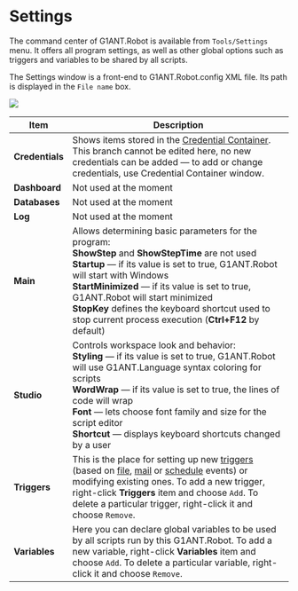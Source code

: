# Settings

The command center of G1ANT.Robot is available from `Tools/Settings` menu. It offers all program settings, as well as other global options such as triggers and variables to be shared by all scripts.

The Settings window is a front-end to G1ANT.Robot.config XML file. Its path is displayed in the `File name` box.

![](https://github.com/G1ANT-Robot/G1ANT.Manual/raw/develop/G1ANT.Manual/-assets/settings.jpg)

| Item            | Description                                                  |
| --------------- | ------------------------------------------------------------ |
| **Credentials** | Shows items stored in the [Credential Container](credential-container.md). This branch cannot be edited here, no new credentials can be added — to add or change credentials, use Credential Container window. |
| **Dashboard**   | Not used at the moment                                       |
| **Databases**   | Not used at the moment                                       |
| **Log**         | Not used at the moment                                       |
| **Main**        | Allows determining basic parameters for the program:<br />**ShowStep** and **ShowStepTime** are not used<br />**Startup** — if its value is set to true, G1ANT.Robot will start with Windows<br />**StartMinimized** — if its value is set to true, G1ANT.Robot will start minimized<br />**StopKey** defines the keyboard shortcut used to stop current process execution (**Ctrl+F12** by default) |
| **Studio**      | Controls workspace look and behavior:<br />**Styling** — if its value is set to true, G1ANT.Robot will use G1ANT.Language syntax coloring for scripts<br />**WordWrap** — if its value is set to true, the lines of code will wrap<br />**Font** — lets choose font family and size for the script editor<br />**Shortcut** — displays keyboard shortcuts changed by a user |
| **Triggers**    | This is the place for setting up new [triggers](../../G1ANT.Addons/G1ANT.Addon.Core/Triggers/DESCRIPTION.md) (based on [file](../../G1ANT.Addons/G1ANT.Addon.Core/Triggers/FileTrigger.md), [mail](../../G1ANT.Addons/G1ANT.Addon.Core/Triggers/MailTrigger.md) or [schedule](../../G1ANT.Addons/G1ANT.Addon.Core/Triggers/ScheduleTrigger.md) events) or modifying existing ones. To add a new trigger, right-click **Triggers** item and choose `Add`. To delete a particular trigger, right-click it and choose `Remove`. |
| **Variables**   | Here you can declare global variables to be used by all scripts run by this G1ANT.Robot. To add a new variable, right-click **Variables** item and choose `Add`. To delete a particular variable, right-click it and choose `Remove`. |

